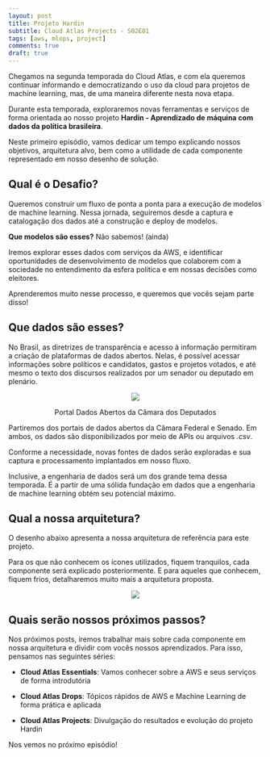 ```yaml
---
layout: post
title: Projeto Hardin
subtitle: Cloud Atlas Projects - S02E01
tags: [aws, mlops, project]
comments: true
draft: true
---
```


Chegamos na segunda temporada do Cloud Atlas, e com ela queremos continuar informando e democratizando o uso da cloud para projetos de machine learning, mas, de uma maneira diferente nesta nova etapa.

Durante esta temporada, exploraremos novas ferramentas e serviços de forma orientada ao nosso projeto **Hardin - Aprendizado de máquina com dados da política brasileira**.

Neste primeiro episódio, vamos dedicar um tempo explicando nossos objetivos, arquitetura alvo, bem como a utilidade de cada componente representado em nosso desenho de solução.

## Qual é o Desafio?

Queremos construir um fluxo de ponta a ponta para a execução de modelos de machine learning. Nessa jornada, seguiremos desde a captura e catalogação dos dados até a construção e deploy de modelos.

**Que modelos são esses?** Não sabemos! (ainda)

Iremos explorar esses dados com serviços da AWS, e identificar oportunidades de desenvolvimento de modelos que colaborem com a sociedade no entendimento da esfera política e em nossas decisões como eleitores.

Aprenderemos muito nesse processo, e queremos que vocês sejam parte disso!

## Que dados são esses?

No Brasil, as diretrizes de transparência e acesso à informação permitiram a criação de plataformas de dados abertos. Nelas, é possível acessar informações sobre políticos e candidatos, gastos e projetos votados, e até mesmo o texto dos discursos realizados por um senador ou deputado em plenário.

<p style="text-align: center"><a href="https://dadosabertos.camara.leg.br/"><img src="https://i.imgur.com/pmPl00h.png"></a></p>
<p style="text-align: center; margin-top:0">Portal Dados Abertos da Câmara dos Deputados</p>

Partiremos dos portais de dados abertos da Câmara Federal e Senado. Em ambos, os dados são disponibilizados por meio de APIs ou arquivos *.csv*.

Conforme a necessidade, novas fontes de dados serão exploradas e sua captura e processamento implantados em nosso fluxo.

Inclusive, a engenharia de dados será um dos grande tema dessa temporada. É a partir de uma sólida fundação em dados que a engenharia de machine learning obtém seu potencial máximo.

## Qual a nossa arquitetura?

O desenho abaixo apresenta a nossa arquitetura de referência para este projeto. 

Para os que não conhecem os ícones utilizados, fiquem tranquilos, cada componente será explicado posteriormente. E para aqueles que conhecem, fiquem frios, detalharemos muito mais a arquitetura proposta.

<p style="text-align: center"><img src="https://i.imgur.com/LqQFSg6.png"></p>

## Quais serão nossos próximos passos?

Nos próximos posts, iremos trabalhar mais sobre cada componente em nossa arquitetura e dividir com vocês nossos aprendizados. Para isso, pensamos nas seguintes séries:

- **Cloud Atlas Essentials**: Vamos conhecer sobre a AWS e seus serviços de forma introdutória

- **Cloud Atlas Drops**: Tópicos rápidos de AWS e Machine Learning de forma prática e aplicada

- **Cloud Atlas Projects**: Divulgação do resultados e evolução do projeto Hardin

Nos vemos no próximo episódio!